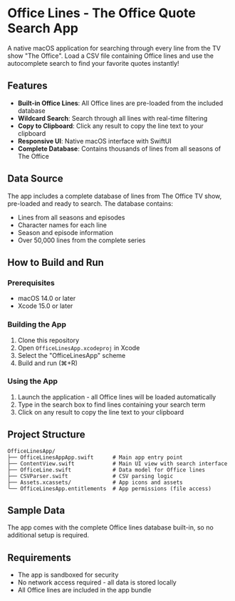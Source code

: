 # Office Lines - The Office Quote Search App

A native macOS application for searching through every line from the TV show "The Office". Load a CSV file containing Office lines and use the autocomplete search to find your favorite quotes instantly!

## Features

- **Built-in Office Lines**: All Office lines are pre-loaded from the included database
- **Wildcard Search**: Search through all lines with real-time filtering
- **Copy to Clipboard**: Click any result to copy the line text to your clipboard
- **Responsive UI**: Native macOS interface with SwiftUI
- **Complete Database**: Contains thousands of lines from all seasons of The Office

## Data Source

The app includes a complete database of lines from The Office TV show, pre-loaded and ready to search. The database contains:
- Lines from all seasons and episodes
- Character names for each line
- Season and episode information
- Over 50,000 lines from the complete series

## How to Build and Run

### Prerequisites
- macOS 14.0 or later
- Xcode 15.0 or later

### Building the App
1. Clone this repository
2. Open `OfficeLinesApp.xcodeproj` in Xcode
3. Select the "OfficeLinesApp" scheme
4. Build and run (⌘+R)

### Using the App
1. Launch the application - all Office lines will be loaded automatically
2. Type in the search box to find lines containing your search term
3. Click on any result to copy the line text to your clipboard

## Project Structure

```
OfficeLinesApp/
├── OfficeLinesAppApp.swift      # Main app entry point
├── ContentView.swift            # Main UI view with search interface
├── OfficeLine.swift             # Data model for Office lines
├── CSVParser.swift              # CSV parsing logic
├── Assets.xcassets/             # App icons and assets
└── OfficeLinesApp.entitlements  # App permissions (file access)
```

## Sample Data

The app comes with the complete Office lines database built-in, so no additional setup is required.

## Requirements

- The app is sandboxed for security
- No network access required - all data is stored locally
- All Office lines are included in the app bundle